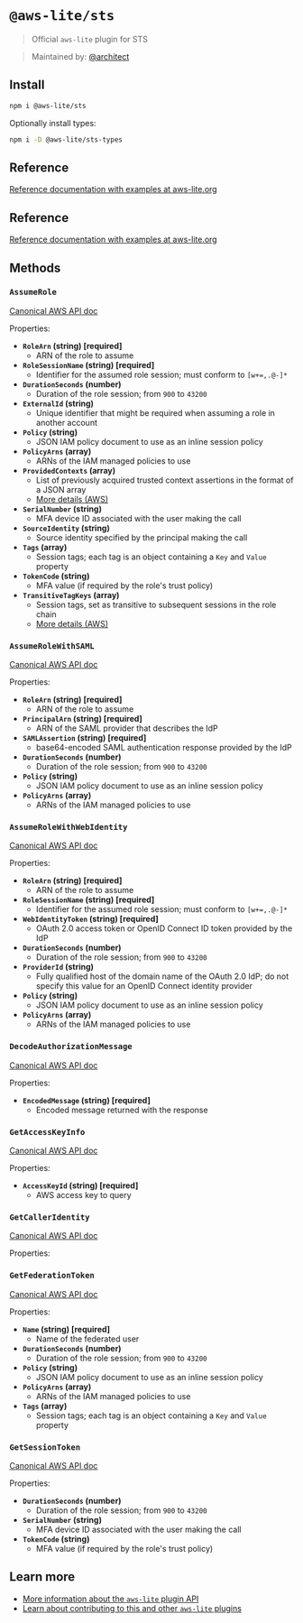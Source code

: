 # `@aws-lite/sts`

> Official `aws-lite` plugin for STS

> Maintained by: [@architect](https://github.com/architect)


## Install

```sh
npm i @aws-lite/sts
```

Optionally install types:

```sh
npm i -D @aws-lite/sts-types
```


## Reference

[Reference documentation with examples at aws-lite.org](https://aws-lite.org/services/sts)


## Reference

[Reference documentation with examples at aws-lite.org](https://aws-lite.org/services/sts)


## Methods

<!-- ! Do not remove METHOD_DOCS_START / METHOD_DOCS_END ! -->
<!-- METHOD_DOCS_START -->
### `AssumeRole`

[Canonical AWS API doc](https://docs.aws.amazon.com/STS/latest/APIReference/API_AssumeRole.html)

Properties:
- **`RoleArn` (string) [required]**
  - ARN of the role to assume
- **`RoleSessionName` (string) [required]**
  - Identifier for the assumed role session; must conform to `[w+=,.@-]*`
- **`DurationSeconds` (number)**
  - Duration of the role session; from `900` to `43200`
- **`ExternalId` (string)**
  - Unique identifier that might be required when assuming a role in another account
- **`Policy` (string)**
  - JSON IAM policy document to use as an inline session policy
- **`PolicyArns` (array)**
  - ARNs of the IAM managed policies to use
- **`ProvidedContexts` (array)**
  - List of previously acquired trusted context assertions in the format of a JSON array
  - [More details (AWS)](https://docs.aws.amazon.com/STS/latest/APIReference/API_ProvidedContext.html)
- **`SerialNumber` (string)**
  - MFA device ID associated with the user making the call
- **`SourceIdentity` (string)**
  - Source identity specified by the principal making the call
- **`Tags` (array)**
  - Session tags; each tag is an object containing a `Key` and `Value` property
- **`TokenCode` (string)**
  - MFA value (if required by the role's trust policy)
- **`TransitiveTagKeys` (array)**
  - Session tags, set as transitive to subsequent sessions in the role chain
  - [More details (AWS)](https://docs.aws.amazon.com/IAM/latest/UserGuide/id_session-tags.html#id_session-tags_role-chaining)


### `AssumeRoleWithSAML`

[Canonical AWS API doc](https://docs.aws.amazon.com/STS/latest/APIReference/API_AssumeRoleWithSAML.html)

Properties:
- **`RoleArn` (string) [required]**
  - ARN of the role to assume
- **`PrincipalArn` (string) [required]**
  - ARN of the SAML provider that describes the IdP
- **`SAMLAssertion` (string) [required]**
  - base64-encoded SAML authentication response provided by the IdP
- **`DurationSeconds` (number)**
  - Duration of the role session; from `900` to `43200`
- **`Policy` (string)**
  - JSON IAM policy document to use as an inline session policy
- **`PolicyArns` (array)**
  - ARNs of the IAM managed policies to use


### `AssumeRoleWithWebIdentity`

[Canonical AWS API doc](https://docs.aws.amazon.com/STS/latest/APIReference/API_AssumeRoleWithWebIdentity.html)

Properties:
- **`RoleArn` (string) [required]**
  - ARN of the role to assume
- **`RoleSessionName` (string) [required]**
  - Identifier for the assumed role session; must conform to `[w+=,.@-]*`
- **`WebIdentityToken` (string) [required]**
  - OAuth 2.0 access token or OpenID Connect ID token provided by the IdP
- **`DurationSeconds` (number)**
  - Duration of the role session; from `900` to `43200`
- **`ProviderId` (string)**
  - Fully qualified host of the domain name of the OAuth 2.0 IdP; do not specify this value for an OpenID Connect identity provider
- **`Policy` (string)**
  - JSON IAM policy document to use as an inline session policy
- **`PolicyArns` (array)**
  - ARNs of the IAM managed policies to use


### `DecodeAuthorizationMessage`

[Canonical AWS API doc](https://docs.aws.amazon.com/STS/latest/APIReference/API_DecodeAuthorizationMessage.html)

Properties:
- **`EncodedMessage` (string) [required]**
  - Encoded message returned with the response


### `GetAccessKeyInfo`

[Canonical AWS API doc](https://docs.aws.amazon.com/STS/latest/APIReference/API_GetAccessKeyInfo.html)

Properties:
- **`AccessKeyId` (string) [required]**
  - AWS access key to query


### `GetCallerIdentity`

[Canonical AWS API doc](https://docs.aws.amazon.com/STS/latest/APIReference/API_GetCallerIdentity.html)

Properties:



### `GetFederationToken`

[Canonical AWS API doc](https://docs.aws.amazon.com/STS/latest/APIReference/API_GetFederationToken.html)

Properties:
- **`Name` (string) [required]**
  - Name of the federated user
- **`DurationSeconds` (number)**
  - Duration of the role session; from `900` to `43200`
- **`Policy` (string)**
  - JSON IAM policy document to use as an inline session policy
- **`PolicyArns` (array)**
  - ARNs of the IAM managed policies to use
- **`Tags` (array)**
  - Session tags; each tag is an object containing a `Key` and `Value` property


### `GetSessionToken`

[Canonical AWS API doc](https://docs.aws.amazon.com/STS/latest/APIReference/API_GetSessionToken.html)

Properties:
- **`DurationSeconds` (number)**
  - Duration of the role session; from `900` to `43200`
- **`SerialNumber` (string)**
  - MFA device ID associated with the user making the call
- **`TokenCode` (string)**
  - MFA value (if required by the role's trust policy)
<!-- METHOD_DOCS_END -->


## Learn more

- [More information about the `aws-lite` plugin API](https://aws-lite.org/plugin-api)
- [Learn about contributing to this and other `aws-lite` plugins](https://aws-lite.org/contributing)
